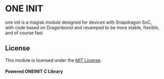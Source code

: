 # ONE INIT 

one init is a magisk module designed for devices with Snapdragon SoC, with code based on Dragonboost and revamped to be more stable, flexible, and of course fast.

## License

This module is licensed under the [MIT License](https://opensource.org/license/mit).


#### Powered ONEINIT C Library